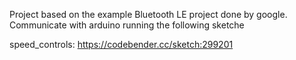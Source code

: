 Project based on the example Bluetooth LE project done by google. Communicate with arduino running the following sketche

speed_controls: https://codebender.cc/sketch:299201
